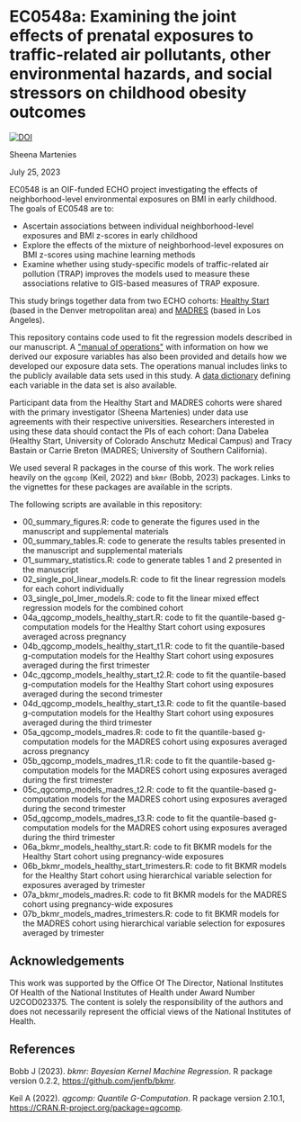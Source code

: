 # EC0548a: Examining the joint effects of prenatal exposures to traffic-related air pollutants, other environmental hazards, and social stressors on childhood obesity outcomes

[![DOI](https://zenodo.org/badge/668888642.svg)](https://zenodo.org/badge/latestdoi/668888642)

Sheena Martenies

July 25, 2023

EC0548 is an OIF-funded ECHO project investigating the effects of neighborhood-level environmental exposures on BMI in early childhood. The goals of EC0548 are to:

- Ascertain associations between individual neighborhood-level exposures and BMI z-scores in early childhood
- Explore the effects of the mixture of neighborhood-level exposures on BMI z-scores using machine learning methods
- Examine whether using study-specific models of traffic-related air pollution (TRAP) improves the models used to measure these associations relative to GIS-based measures of TRAP exposure.

This study brings together data from two ECHO cohorts: [Healthy Start](https://healthystartstudy.org/) (based in the Denver metropolitan area) and [MADRES](https://madres.usc.edu/) (based in Los Angeles). 

This repository contains code used to fit the regression models described in our manuscript. A ["manual of operations"](https://smartenies.github.io/echo_oif_ec0548/manual_of_operations) with information on how we derived our exposure variables has also been provided and details how we developed our exposure data sets. The operations manual includes links to the publicly available data sets used in this study. A [data dictionary](https://smartenies.github.io/echo_oif_ec0548/data_dictionary) defining each variable in the data set is also available.

Participant data from the Healthy Start and MADRES cohorts were shared with the primary investigator (Sheena Martenies) under data use agreements with their respective universities. Researchers interested in using these data should contact the PIs of each cohort: Dana Dabelea (Healthy Start, University of Colorado Anschutz Medical Campus) and Tracy Bastain or Carrie Breton (MADRES; University of Southern California).

We used several R packages in the course of this work. The work relies heavily on the `qgcomp` (Keil, 2022) and `bkmr` (Bobb, 2023) packages. Links to the vignettes for these packages are available in the scripts. 

The following scripts are available in this repository:

- 00_summary_figures.R: code to generate the figures used in the manuscript and supplemental materials
- 00_summary_tables.R: code to generate the results tables presented in the manuscript and supplemental materials
- 01_summary_statistics.R: code to generate tables 1 and 2 presented in the manuscript 
- 02_single_pol_linear_models.R: code to fit the linear regression models for each cohort individually
- 03_single_pol_lmer_models.R: code to fit the linear mixed effect regression models for the combined cohort
- 04a_qgcomp_models_healthy_start.R: code to fit the quantile-based g-computation models for the Healthy Start cohort using exposures averaged across pregnancy
- 04b_qgcomp_models_healthy_start_t1.R: code to fit the quantile-based g-computation models for the Healthy Start cohort using exposures averaged during the first trimester
- 04c_qgcomp_models_healthy_start_t2.R: code to fit the quantile-based g-computation models for the Healthy Start cohort using exposures averaged during the second trimester
- 04d_qgcomp_models_healthy_start_t3.R: code to fit the quantile-based g-computation models for the Healthy Start cohort using exposures averaged during the third trimester
- 05a_qgcomp_models_madres.R: code to fit the quantile-based g-computation models for the MADRES cohort using exposures averaged across pregnancy
- 05b_qgcomp_models_madres_t1.R: code to fit the quantile-based g-computation models for the MADRES cohort using exposures averaged during the first trimester
- 05c_qgcomp_models_madres_t2.R: code to fit the quantile-based g-computation models for the MADRES cohort using exposures averaged during the second trimester
- 05d_qgcomp_models_madres_t3.R: code to fit the quantile-based g-computation models for the MADRES cohort using exposures averaged during the third trimester
- 06a_bkmr_models_healthy_start.R: code to fit BKMR models for the Healthy Start cohort using pregnancy-wide exposures
- 06b_bkmr_models_healthy_start_trimesters.R: code to fit BKMR models for the Healthy Start cohort using hierarchical variable selection for exposures averaged by trimester
- 07a_bkmr_models_madres.R: code to fit BKMR models for the MADRES cohort using pregnancy-wide exposures
- 07b_bkmr_models_madres_trimesters.R: code to fit BKMR models for the MADRES cohort using hierarchical variable selection for exposures averaged by trimester

## Acknowledgements

This work was supported by the Office Of The Director, National Institutes Of Health of the National Institutes of Health under Award Number U2COD023375. The content is solely the responsibility of the authors and does not necessarily represent the official views of the National Institutes of Health.

## References

Bobb J (2023). _bkmr: Bayesian Kernel Machine Regression_. R package version 0.2.2,
  <https://github.com/jenfb/bkmr>.
  
Keil A (2022). _qgcomp: Quantile G-Computation_. R package version 2.10.1,
  <https://CRAN.R-project.org/package=qgcomp>.



